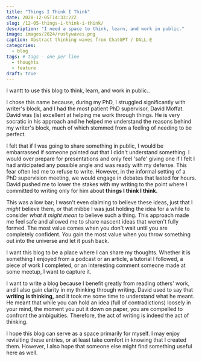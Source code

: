 ```yaml
---
title: "Things I Think I Think"
date: 2028-12-05T14:33:22Z
slug: /12-05-things-i-think-i-think/
description: "I need a space to think, learn, and work in public."
image: images/2024/rustywaves.png
caption: Abstract thinking waves from ChatGPT / DALL-E  
categories:
  - blog
tags: # tags - one per line
  - thoughts    
  - feature
draft: true
---
```

I wantt to use this blog to think, learn, and work in public.. 

I chose this name because, during my PhD, I struggled significantly with writer's block, and I had the most patient PhD supervisor, David Moffat. David was (is) excellent at helping me work through things.  He is very socratic in his approach and he helped me understand the reasons behind my writer's block, much of which stemmed from a feeling of needing to be perfect.

I felt that if I was going to share something in public, I would be embarrassed if someone pointed out that I didn't understand something.  I would over prepare for presentations and only feel 'safe' giving one if I felt I had anticipated any possible angle and was ready with my defense. This fear often led me to refuse to write. However, in the informal setting of a PhD supervision meeting, we would engage in debates that lasted for hours. David pushed me to lower the stakes with my writing to the point where I committed to writing only for him about **things I think I think.**

This was a low bar; I wasn't even claiming to believe these ideas, just that I _might_ believe them, or that mibbe I was just holding the idea for a while to consider _what it might mean_ to believe such a thing. This approach made me feel safe and allowed me to share nascent ideas that weren't fully formed. The most value comes when you don't wait until you are completely confident. You gain the most value when you throw something out into the universe and let it push back.

I want this blog to be a place where I can share my thoughts. Whether it is something I enjoyed from a podcast or an article, a tutorial I followed, a piece of work I completed, or an interesting comment someone made at some meetup, I want to capture it.

I want to write a blog because I benefit greatly from reading others' work, and I also gain clarity in my thinking through writing. David used to say that **writing is thinking,** and it took me some time to understand what he meant. He meant that while you can hold an idea (full of contradictions) loosely in your mind, the moment you put it down on paper, you are compelled to confront the ambiguities. Therefore, the act of writing is indeed the act of thinking.

I hope this blog can serve as a space primarily for myself. I may enjoy revisiting these entries, or at least take comfort in knowing that I created them. However, I also hope that someone else might find something useful here as well.

